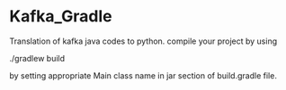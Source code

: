 # Kafka_Gradle
Translation of kafka java codes to python.
compile your project by using 

./gradlew build


by setting appropriate Main class name in jar section of build.gradle file.
